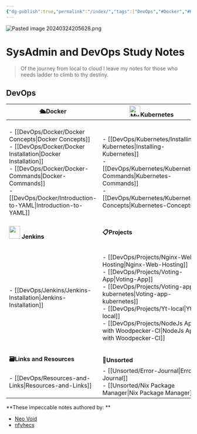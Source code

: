 ```yaml
---
{"dg-publish":true,"permalink":"/index/","tags":["DevOps","#Docker","#Kubernetes","#Projects","#Terraform","#Interview_questions","Resources_Links","Unsorted","#Installations","#Concepts","CICD","Commands","gardenEntry"]}
---
```


<!--img src="https://wallpapercave.com/wp/wp11688013.jpg" -->
![Pasted image 20240324205628.png](/img/user/metadata/Pasted%20image%2020240324205628.png)
# SysAdmin and DevOps Study Notes

>Of the journey from local to cloud I leave my notes for those who needs ladder to climb to thy destiny.

## DevOps 

| **🛳️Docker**                                                                                                                                                                                                                                                                                             | **<img src="https://duckduckgo.com/i/2ecee014.png" alt="My Image" width="30" height="30" style="margin: 0; display: initial;">Kubernetes** | **<img src="https://external-content.duckduckgo.com/iu/?u=https%3A%2F%2Fwww.pinclipart.com%2Fpicdir%2Fbig%2F519-5197888_terraform-terraform-icon-png-clipart.png&f=1&nofb=1&ipt=e8b22dedcfcad4db22a5b397ffd8ff254a9b597c07afdb55584393cda576139e&ipo=images" width="30px" height="30px" style="margin: 0; display: initial"> Terraform** |
| --------------------------------------------------------------------------------------------------------------------------------------------------------------------------------------------------------------------------------------------------------------------------------------------------------- | ------------------------------------------------------------------------------------------------------------------------------------------ | ---------------------------------------------------------------------------------------------------------------------------------------------------------------------------------------------------------------------------------------------------------------------------------------------------------------------------------------- |
| - [[DevOps/Docker/Docker Concepts\|Docker Concepts]]<br>- [[DevOps/Docker/Docker Installation\|Docker Installation]]<br>- [[DevOps/Docker/Docker-Commands\|Docker-Commands]]<br>- [[DevOps/Docker/Introduction-to-YAML\|Introduction-to-YAML]]                                                                                                                                                                                                 | - [[DevOps/Kubernetes/Installing-Kubernetes\|Installing-Kubernetes]]<br>- [[DevOps/Kubernetes/Kubernetes-Commands\|Kubernetes-Commands]]<br>- [[DevOps/Kubernetes/Kubernetes-Concepts\|Kubernetes-Concepts]]                                                      | - [[DevOps/Terraform/HCL-Basics\|HCL-Basics]]<br>- [[DevOps/Terraform/Installing-Terraform\|Installing-Terraform]]<br>- [[DevOps/Terraform/Terraform-Commands\|Terraform-Commands]]<br>- [[DevOps/Terraform/Terraform-Concepts\|Terraform-Concepts]]                                                                                                                                                                                                                                   |
| **<img src="https://external-content.duckduckgo.com/iu/?u=https%3A%2F%2Fassets.stickpng.com%2Fimages%2F62a73662223343fbc2207cee.png&f=1&nofb=1&ipt=d8dd8f733bda436736fe0158bf34fe941d65ad38f786219f9571a39bf1412f37&ipo=images" width="30px" height="35px" style="margin: 0; display: initial"> Jenkins** | **📋Projects**                                                                                                                             | **💼Interview Questions**                                                                                                                                                                                                                                                                                                                |
| - [[DevOps/Jenkins/Jenkins-Installation\|Jenkins-Installation]]                                                                                                                                                                                                                                                                                | - [[DevOps/Projects/Nginx-Web-Hosting\|Nginx-Web-Hosting]]<br>- [[DevOps/Projects/Voting-App\|Voting-App]]<br>- [[DevOps/Projects/Voting-app-kubernetes\|Voting-app-kubernetes]]<br>- [[DevOps/Projects/Yt-local\|Yt-local]]<br>- [[DevOps/Projects/NodeJs App with Woodpecker-CI\|NodeJs App with Woodpecker-CI]]        | - [[Interview-Question/TCS DevOps Interview Questions\|TCS DevOps Interview Questions]]<br>- [[Interview-Question/Docker-Interview-Questions-by-ChatGPT\|Docker-Interview-Questions-by-ChatGPT]]<br>- [[Interview-Question/DevOps-Interview-Questions\|DevOps-Interview-Questions]]<br>- [[Interview-Question/MCQs\|MCQs]]                                        |
| **🗃️Links and Resources**                                                                                                                                                                                                                                                                                | **🎋Unsorted**                                                                                                                             |                                                                                                                                                                                                                                                                                                                                          |
| - [[DevOps/Resources-and-Links\|Resources-and-Links]]                                                                                                                                                                                                                                                                                 | - [[Unsorted/Error-Journal\|Error-Journal]]<br>- [[Unsorted/Nix Package Manager\|Nix Package Manager]]                                                                                           |                                                                                                                                                                                                                                                                                                                                          |
**These impeccable notes authored by: **
- [Neo Void](https://neovoid.is-cool.dev)
- [nfyhecs](https://nightfury000.github.io/mysite/)